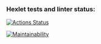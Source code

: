 ### Hexlet tests and linter status:
[![Actions Status](https://github.com/gendzmin/frontend-project-44/workflows/hexlet-check/badge.svg)](https://github.com/gendzmin/frontend-project-44/actions)

[![Maintainability](https://api.codeclimate.com/v1/badges/d3df1974005f6b4bc462/maintainability)](https://codeclimate.com/github/gendzmin/frontend-project-44/maintainability)